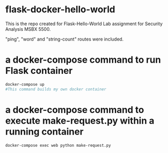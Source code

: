 # flask-docker-hello-world
This is the repo created for Flask-Hello-World Lab assignment for Security Analysis MSBX 5500.

"ping", "word" and "string-count" routes were included.

# a docker-compose command to run Flask container
```bash
docker-compose up
#This command builds my own docker container
```

# a docker-compose command to execute make-request.py within a running container
```bash
docker-compose exec web python make-request.py
```
